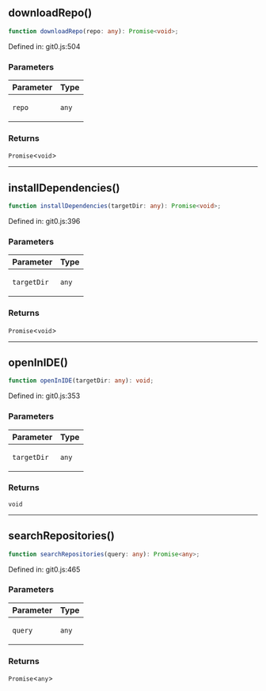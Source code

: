 ## downloadRepo()

```ts
function downloadRepo(repo: any): Promise<void>;
```

Defined in: git0.js:504

### Parameters

<table>
<thead>
<tr>
<th>Parameter</th>
<th>Type</th>
</tr>
</thead>
<tbody>
<tr>
<td>

`repo`

</td>
<td>

`any`

</td>
</tr>
</tbody>
</table>

### Returns

`Promise`&lt;`void`&gt;

***

## installDependencies()

```ts
function installDependencies(targetDir: any): Promise<void>;
```

Defined in: git0.js:396

### Parameters

<table>
<thead>
<tr>
<th>Parameter</th>
<th>Type</th>
</tr>
</thead>
<tbody>
<tr>
<td>

`targetDir`

</td>
<td>

`any`

</td>
</tr>
</tbody>
</table>

### Returns

`Promise`&lt;`void`&gt;

***

## openInIDE()

```ts
function openInIDE(targetDir: any): void;
```

Defined in: git0.js:353

### Parameters

<table>
<thead>
<tr>
<th>Parameter</th>
<th>Type</th>
</tr>
</thead>
<tbody>
<tr>
<td>

`targetDir`

</td>
<td>

`any`

</td>
</tr>
</tbody>
</table>

### Returns

`void`

***

## searchRepositories()

```ts
function searchRepositories(query: any): Promise<any>;
```

Defined in: git0.js:465

### Parameters

<table>
<thead>
<tr>
<th>Parameter</th>
<th>Type</th>
</tr>
</thead>
<tbody>
<tr>
<td>

`query`

</td>
<td>

`any`

</td>
</tr>
</tbody>
</table>

### Returns

`Promise`&lt;`any`&gt;
